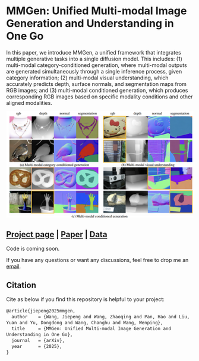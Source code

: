 # MMGen: Unified Multi-modal Image Generation and Understanding in One Go
In this paper, we introduce MMGen, a unified framework that integrates multiple generative tasks into a single diffusion model. This includes: (1) multi-modal category-conditioned generation, where multi-modal outputs are generated simultaneously through a single inference process, given category information; (2) multi-modal visual understanding, which accurately predicts depth, surface normals, and segmentation maps from RGB images; and (3) multi-modal conditioned generation, which produces corresponding RGB images based on specific modality conditions and other aligned modalities.


![](./data/teaser.png)

## [Project page](https://jiepengwang.github.io/MMGen/) |  [Paper](https://arxiv.org/abs/XXX)  |  [Data](https:***)

Code is coming soon.

If you have any questions or want any discussions, feel free to drop me an [email](https://jiepengwang.github.io).



## Citation

Cite as below if you find this repository is helpful to your project:

```
@article{jiepeng2025mmgen,
  author    = {Wang, Jiepeng and Wang, Zhaoqing and Pan, Hao and Liu, Yuan and Yu, Dongdong and Wang, Changhu and Wang, Wenping},
  title     = {MMGen: Unified Multi-modal Image Generation and Understanding in One Go},
  journal   = {arXiv},
  year      = {2025},
}
```